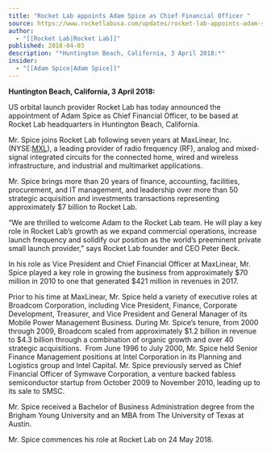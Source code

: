 ```yaml
---
title: "Rocket Lab appoints Adam Spice as Chief Financial Officer "
source: https://www.rocketlabusa.com/updates/rocket-lab-appoints-adam-spice-as-chief-financial-officer/
author:
  - "[[Rocket Lab|Rocket Lab]]"
published: 2018-04-03
description: "*Huntington Beach, California, 3 April 2018:*"
insider:
  - "[[Adam Spice|Adam Spice]]"
---
```

**Huntington Beach, California, 3 April 2018:**

US orbital launch provider Rocket Lab has today announced the appointment of Adam Spice as Chief Financial Officer, to be based at Rocket Lab headquarters in Huntington Beach, California.

Mr. Spice joins Rocket Lab following seven years at MaxLinear, Inc. (NYSE:[MXL](https://www.nasdaq.com/symbol/mxl)), a leading provider of radio frequency (RF), analog and mixed-signal integrated circuits for the connected home, wired and wireless infrastructure, and industrial and multimarket applications.

Mr. Spice brings more than 20 years of finance, accounting, facilities, procurement, and IT management, and leadership over more than 50 strategic acquisition and investments transactions representing approximately $7 billion to Rocket Lab.

“We are thrilled to welcome Adam to the Rocket Lab team. He will play a key role in Rocket Lab’s growth as we expand commercial operations, increase launch frequency and solidify our position as the world’s preeminent private small launch provider,” says Rocket Lab founder and CEO Peter Beck.

In his role as Vice President and Chief Financial Officer at MaxLinear, Mr. Spice played a key role in growing the business from approximately $70 million in 2010 to one that generated $421 million in revenues in 2017.

Prior to his time at MaxLinear, Mr. Spice held a variety of executive roles at Broadcom Corporation, including Vice President, Finance, Corporate Development, Treasurer, and Vice President and General Manager of its Mobile Power Management Business. During Mr. Spice’s tenure, from 2000 through 2009, Broadcom scaled from approximately $1.2 billion in revenue to $4.3 billion through a combination of organic growth and over 40 strategic acquisitions.  From June 1996 to July 2000, Mr. Spice held Senior Finance Management positions at Intel Corporation in its Planning and Logistics group and Intel Capital. Mr. Spice previously served as Chief Financial Officer of Symwave Corporation, a venture backed fabless semiconductor startup from October 2009 to November 2010, leading up to its sale to SMSC.

Mr. Spice received a Bachelor of Business Administration degree from the Brigham Young University and an MBA from The University of Texas at Austin.

Mr. Spice commences his role at Rocket Lab on 24 May 2018.